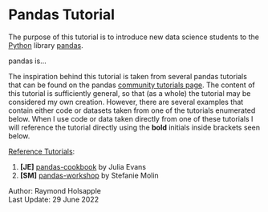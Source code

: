 # Pandas Tutorial

The purpose of this tutorial is to introduce new data science students to the [Python](https://www.python.org/) library [pandas](https://pandas.pydata.org/docs/index.html).

pandas is...

The inspiration behind this tutorial is taken from several pandas tutorials that can be found on the pandas [community tutorials page](https://pandas.pydata.org/docs/getting_started/tutorials.html#communitytutorials). The content of this tutorial is sufficiently general, so that (as a whole) the tutorial may be considered my own creation. However, there are several examples that contain either code or datasets taken from one of the tutorials enumerated below. When I use code or data taken directly from one of these tutorials I will reference the tutorial directly using the **bold** initials inside brackets seen below.

<u>Reference Tutorials</u>:  
1. **[JE]** [pandas-cookbook](https://github.com/jvns/pandas-cookbook) by Julia Evans  
2. **[SM]** [pandas-workshop](https://github.com/stefmolin/pandas-workshop) by Stefanie Molin

Author: Raymond Holsapple  
Last Update: 29 June 2022